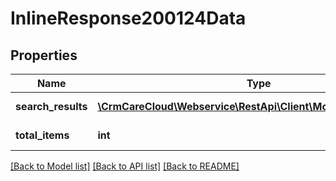 # InlineResponse200124Data

## Properties
Name | Type | Description | Notes
------------ | ------------- | ------------- | -------------
**search_results** | [**\CrmCareCloud\Webservice\RestApi\Client\Model\SearchResult[]**](SearchResult.md) | List of the results. | [optional] 
**total_items** | **int** | Count of the results. | [optional] 

[[Back to Model list]](../../README.md#documentation-for-models) [[Back to API list]](../../README.md#documentation-for-api-endpoints) [[Back to README]](../../README.md)


